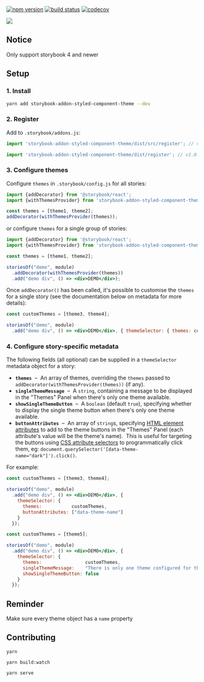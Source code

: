 [![npm version](https://badge.fury.io/js/storybook-addon-styled-component-theme.svg)](https://badge.fury.io/js/storybook-addon-styled-component-theme)
[![build status](https://travis-ci.org/echoulen/storybook-addon-styled-component-theme.svg?branch=master)](https://travis-ci.org/echoulen/storybook-addon-styled-component-theme)
[![codecov](https://codecov.io/gh/echoulen/storybook-addon-styled-component-theme/branch/master/graph/badge.svg)](https://codecov.io/gh/echoulen/storybook-addon-styled-component-theme)

![](https://media.giphy.com/media/FfFvOA9C0h9bhfCuNX/giphy.gif)

## Notice
Only support storybook 4 and newer


## Setup

### 1. Install
```bash
yarn add storybook-addon-styled-component-theme --dev
```

### 2. Register

Add to `.storybook/addons.js`:

```javascript
import 'storybook-addon-styled-component-theme/dist/src/register'; // v1.1.0^

import 'storybook-addon-styled-component-theme/dist/register'; // v1.0.7
```

### 3. Configure themes

Configure `themes` in `.storybook/config.js` for all stories:

```javascript
import {addDecorator} from '@storybook/react';
import {withThemesProvider} from 'storybook-addon-styled-component-theme';

const themes = [theme1, theme2];
addDecorator(withThemesProvider(themes));
```

or configure `themes` for a single group of stories:

```jsx
import {addDecorator} from '@storybook/react';
import {withThemesProvider} from 'storybook-addon-styled-component-theme';

const themes = [theme1, theme2];

storiesOf("demo", module)
  .addDecorator(withThemesProvider(themes))
  .add("demo div", () => <div>DEMO</div>);
```

Once `addDecorator()` has been called, it's possible to customise the `themes` for a single story (see the documentation below on metadata for more details):

```jsx
const customThemes = [theme3, theme4];

storiesOf("demo", module)
  .add("demo div", () => <div>DEMO</div>, { themeSelector: { themes: customThemes } });
```

### 4. Configure story-specific metadata

The following fields (all optional) can be supplied in a `themeSelector` metadata object for a story:

* **`themes`**  –  An array of themes, overriding the `themes` passed to `addDecorator(withThemesProvider(themes))` (if any).
* **`singleThemeMessage`**  –  A `string`, containing a message to be displayed in the "Themes" Panel when there's only one theme available.
* **`showSingleThemeButton`**  –  A `boolean` (default `true`), specifying whether to display the single theme button when there's only one theme available.
* **`buttonAttributes`**  –  An array of `string`s, specifying [HTML element attributes](https://developer.mozilla.org/en-US/docs/Web/HTML/Attributes)
  to add to the theme buttons in the "Themes" Panel (each attribute's value will be the theme's name).  This is useful for targeting the buttons
  using [CSS attribute selectors](https://developer.mozilla.org/en-US/docs/Web/CSS/Attribute_selectors) to programmatically click them, eg:
  `document.querySelector('[data-theme-name="dark"]').click()`.

For example:

```jsx
const customThemes = [theme3, theme4];

storiesOf("demo", module)
  .add("demo div", () => <div>DEMO</div>, {
    themeSelector: {
      themes:           customThemes,
      buttonAttributes: ["data-theme-name"]
    }
  });
```

```jsx
const customThemes = [theme5];

storiesOf("demo", module)
  .add("demo div", () => <div>DEMO</div>, {
    themeSelector: {
      themes:                customThemes,
      singleThemeMessage:    "There is only one theme configured for this story.",
      showSingleThemeButton: false
    }
  });
```


## Reminder
Make sure every theme object has a `name` property


## Contributing

`yarn`

`yarn build:watch`

`yarn serve`
